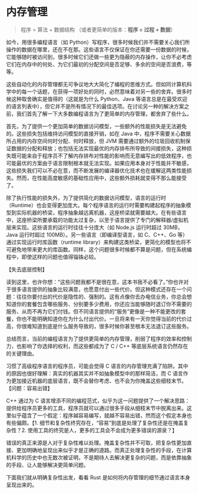 # 内存管理

> 程序 = 算法 + 数据结构 （或者更简单的版本：**程序 = 过程 + 数据**）

如今，用很多编程语言（如 Python）写程序，很多时候我们并不需要关心我们所操作的数据在哪里，还在不在那。这些语言不仅保证在你还需要一份数据的时候，它能够随时被访问到，很多时候它们还做一些更为隐蔽的内存操作，让你不必考虑它们在内存中的何处、为它们最初的分配空间是否足够、多余的空间是否浪费，等等。

这些自动化的内存管理都无可争议地大大简化了编程的思维方式。但如同计算机科学中的每一个话题，在获得一项好处的同时，必然意味着对另一些的舍弃。很多时候这种取舍确实是值得的（这就是为什么 Python、Java 等语言总是在最受欢迎的语言列表中），但它并不是所有情况下的最佳选项。在讨论另一种的解决方案之前，我们首先了解一下大多数编程语言为了更简单的内存管理，都舍弃了些什么。

首先，为了提供一个更加简单的数据访问模型，一些额外的性能损失是无法避免的。这些损失包括维持访问模型的直接开销，如在 Java 中，程序不需要关心数据所占用的内存空间何时分配、何时释放，但 JVM 需要通过额外的垃圾回收机制保证数据的分配和释放；也包括无法实现最优的内存排布所导致的间接损失，这种损失既可能来自于程序员不了解内存排布对性能的影响而无意编写出的低效程序，也可能最优的方案由于语言限制根本就无法实现。如果应用本身对于性能并不敏感，这些损失我们可以不必在意，而不断发展的编译器优化技术也在缓解这两类性能损失。然而，在性能高度敏感的基础性应用中，这些额外损耗就变得不那么能接受了。

除了执行性能的损失外，为了提供简化的数据访问模型，语言的运行时（Runtime）也会变得更加庞大。每个程序语言的运行时需要构建起程序的抽象模型到实际机器的桥梁，程序抽象越远离机器，这座桥梁就需要越大。在有些语言中，这座桥梁所要承载的功能太过复杂，以至于语言提供了专门的解释器/虚拟机层来实现。这些语言的运行时往往十分庞大（如 Node.js 运行时超过 30MB，Java 运行时超过 100MB）。另一些语言（即编译型语言，如 C、C++、Go 等）通过实现运行时库函数（runtime library）来构建这类桥梁，更简化的模型也将不可避免地带来更大的库函数。同样，这个问题很多时候都不算是问题，但在系统编程中，即使这样的问题也值得锱铢必较。

【失去底层控制】

读到这里，也许你想：“这些问题我都不是很在意，这本书我不必看了。”你也许对于很多语言提供的抽象比较满意，也愿意付出一些代价。但这种模式还存在一个问题：往往你要付出的代价是隐性的、强制的。这有点像你去办电信业务，你总会想知道你的套餐包含哪些服务、分别要多少费用，你还应当能够随时退订你不需要的服务、从而不再为它们付钱。但不同语言提供的“服务”更像是一种不能更改的套餐，你也不能明确知道你在为什么付出代价。一旦将来有一天你觉得当前的代价过高，你很难知道到底是什么服务导致的，很多时候你甚至根本无法退订这些服务。

总结而言，当前的编程语言为了提供更简单的内存管理，削弱了程序的效率和控制力，也影响了你选择的权利，而这些都成为了 C / C++ 等底层系统语言仍然存在的关键理由。

习惯了高级程序语言的程序员，可能会觉得 C 语言的内存管理充满了陷阱。其中的原因也很好理解：真实的机器其实并不如抽象模型中的那样简洁，而 C 语言作为更加接近机器的底层语言，既不会替你考虑、也不会为你掩盖这些细枝末节。【问题：容易出错】

C++ 通过为 C 语言增添不同的编程范式，似乎为这一问题提供了一个解决思路：提供给程序员更多的工具，程序员就可以通过很多手段从细枝末节中脱离出来。这里似乎蕴含了一个假定：程序越容易编写，就越不容易出错，然而这个假定本身也有些偏颇。【1. 细节和复杂性终究存在，“容易”到底是处理了复杂性还是在掩盖复杂性？2. 使用工具的终究是人，更多的工具会不会成为更多错误的源泉？】

错误的真正来源是人对于复杂性难以处理。掩盖复杂性并不可取，把复杂性更加直接、更加明确地呈现出来似乎才是正确的道路。而真正处理复杂性的手段，在计算机科学的历史中也无数次被证明，不是期待人去解决更复杂的问题，而是依靠抽象的手段、让人能够解决更简单问题。

下面我们就从明确复杂性出发，看看 Rust 是如何将内存管理的细节通过语言本身呈现出来的。

<!-- 
程序员常常会问自己这样一个问题，如何提高我的程序的性能？有个有点偷懒但很有效的答案，就是寻找程序当前的**性能瓶颈**并优化它。那么更具体一点说，性能瓶颈一般在哪呢？第一有可能的瓶颈自然是算法，但第二可能便是内存控制了。

> 程序 = 算法 + 数据结构 （或者更简单的版本：**程序 = 过程 + 数据**）

对于程序而言，内存是操作系统提供的一种即时的、高效的数据存储的抽象，然而这种高效不是完美的：内存的访问速度终究有限，内存本身也并非无穷大，内存的分配、释放、移动等都需要一定的管理成本。为了应对这些问题，硬件和操作系统实现了多级缓存等机制，能够在很多情况下直接带来隐式的效率提升，但这仍不意味着程序可以以任意的方式使用内存。对于程序而言，若能够了解和规避内存的局限性、充分运用缓存等底层机制，仔细地规划内存的使用，程序的性能常常能够得到更深度的优化。

除了宽泛的性能问题之外，程序员希望对内存有更精细的控制的场合还有很多，比如对确定性或实时性有较高要求的场合，系统资源高度受限的场合，针对操作系统底层进行开发的场合等。但长久以来，系统程序员似乎面临着这样的困境：在现有的语言中，选择了更多更底层的控制，就意味着更容易出错；而选择了安全保障，则意味着更少控制。类似的抉择常常在是否要垃圾回收上体现：选择垃圾回收，你可以获得对内存访问的更多保障，如没有内存泄露问题，也没有悬垂指针、二次释放等广泛存在的内存安全问题，但你也因此无法直接触碰内存、控制内存的排布，无法决定（或者难以决定）何时回收垃圾，从而失去了一些优化的可能（编译器或虚拟机有时会帮你优化，你也可以通过编码技巧来促进这种优化，但终究比较间接和不可控）。

那么，底层控制和安全性真的无法同时保障吗？需要首先明确的是，越接近底层控制，程序员越需要对底层机制有深入的了解，面对的状况也越复杂，这个复杂性是无法规避的。但复杂性并不直接意味着失去安全性，仅仅是提供安全保障也不意味着必须削弱控制。也就是说底层控制和安全保障并不是直接冲突的。我们真正需要解决的是复杂性的问题。

泛泛而言，复杂性导致出错不外乎如下几个原因：

* 对复杂性理解不足；
* 繁琐的细节中出错；
* 疲于应付繁琐细节、导致整体逻辑出错。

解决问题也应该是对症下药，通过明确化来直面复杂性，和通过抽象来解决复杂性。

**直面复杂性**：复杂性越直接暴露，也就越能促使程序员深入了解背后发生了什么。系统编程最为复杂的部分便是内存控制。因而，本章节将介绍内存机制如何在 rust 中显式呈现、不同的内存操作对操作对象有何要求、以及 rust 所提供的不同层次的安全保障和所要付出代价之间的显式权衡，最后以并发编程为例，展示这种明确化的潜在力量。

**应对复杂性**：几乎每一本计算机科学的书都会谈到，应对复杂性最佳方式是抽象，而 rust 的抽象机制将在后续章节中介绍。 -->

<!--
参考：
https://doc.rust-lang.org/nomicon/index.html
https://docs.rust-embedded.org/book/static-guarantees/index.html
https://doc.rust-lang.org/1.5.0/book/choosing-your-guarantees.html
-->
